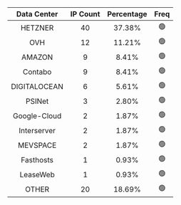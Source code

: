 | Data Center | IP Count | Percentage | Freq |
|:------------:|:--------:|:-----------:|:-----:|
| HETZNER | 40 | 37.38% | 🟢 |
| OVH | 12 | 11.21% | 🟢 |
| AMAZON | 9 | 8.41% | 🟢 |
| Contabo | 9 | 8.41% | 🟢 |
| DIGITALOCEAN | 6 | 5.61% | 🟢 |
| PSINet | 3 | 2.80% | 🟢 |
| Google-Cloud | 2 | 1.87% | 🟢 |
| Interserver | 2 | 1.87% | 🟢 |
| MEVSPACE | 2 | 1.87% | 🟢 |
| Fasthosts | 1 | 0.93% | 🟢 |
| LeaseWeb | 1 | 0.93% | 🟢 |
| OTHER | 20 | 18.69% | 🟢 |